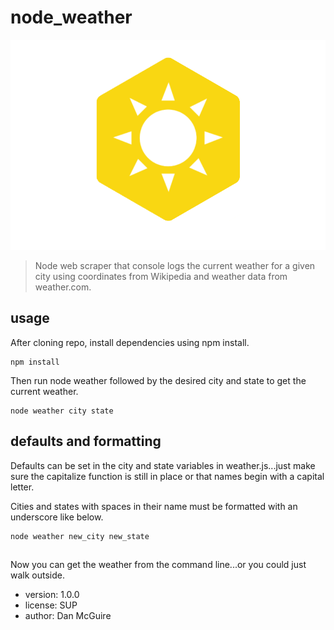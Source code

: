# node_weather

![node_weather icon](./node_weather_icon.png)

> Node web scraper that console logs the current weather for a given city using coordinates from Wikipedia and weather data from weather.com.

## usage

After cloning repo, install dependencies using npm install.
```
npm install
```
Then run node weather followed by the desired city and state to get the current weather.
```
node weather city state
```
## defaults and formatting

Defaults can be set in the city and state variables in weather.js...just make sure the capitalize function is still in place or that names begin with a capital letter.

Cities and states with spaces in their name must be formatted with an underscore like below.
```
node weather new_city new_state
```
##  

Now you can get the weather from the command line...or you could just walk outside.

- version: 1.0.0
- license: SUP
- author: Dan McGuire